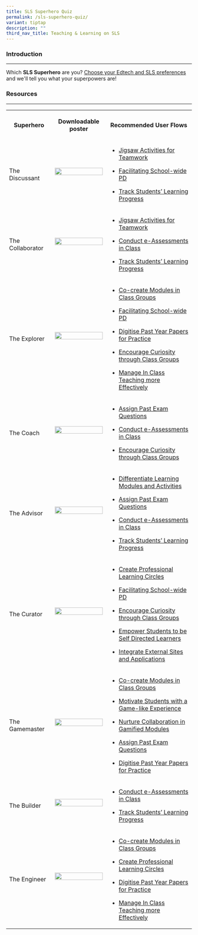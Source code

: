 ```yaml
---
title: SLS Superhero Quiz
permalink: /sls-superhero-quiz/
variant: tiptap
description: ""
third_nav_title: Teaching & Learning on SLS
---
```

<h3>Introduction</h3>
<hr>
<p>Which <strong>SLS Superhero</strong> are you? <a href="https://www.opinionstage.com/api/v2/widgets/84312282-ddd9-4f07-9c36-b9a463720b98/iframe" rel="noopener noreferrer nofollow" target="_blank">Choose your Edtech and SLS preferences</a> and
we'll tell you what your superpowers are!</p>
<p></p>
<h3>Resources</h3>
<hr>
<table style="minWidth: 75px">
<colgroup>
<col>
<col>
<col>
</colgroup>
<tbody>
<tr>
<th rowspan="1" colspan="1">
<p>Superhero</p>
</th>
<th rowspan="1" colspan="1">
<p>Downloadable poster</p>
</th>
<th rowspan="1" colspan="1">
<p>Recommended User Flows</p>
</th>
</tr>
<tr>
<td rowspan="1" colspan="1">
<p>The Discussant</p>
</td>
<td rowspan="1" colspan="1">
<div class="isomer-image-wrapper">
<img style="width: 100%;" height="auto" width="100%" src="/images/2Teacher/Marcomms/SLS%20Superhero%20Quiz/The%20Discussant.png">
</div>
<p></p>
</td>
<td rowspan="1" colspan="1">
<ul data-tight="true" class="tight">
<li>
<p><a href="/teachers/sls-superhero-quiz/jigsaw-activities-for-teamwork/" rel="noopener noreferrer nofollow" target="_blank">Jigsaw Activities for Teamwork</a>
</p>
</li>
<li>
<p><a href="/teachers/sls-superhero-quiz/facilitating-schoolwide-pd/" rel="noopener noreferrer nofollow" target="_blank">Facilitating School-wide PD</a>
</p>
</li>
<li>
<p><a href="/teachers/sls-superhero-quiz/track-students-learning-progress/" rel="noopener noreferrer nofollow" target="_blank">Track Students’ Learning Progress</a>
</p>
</li>
</ul>
</td>
</tr>
<tr>
<td rowspan="1" colspan="1">
<p>The Collaborator</p>
</td>
<td rowspan="1" colspan="1">
<div class="isomer-image-wrapper">
<img style="width: 100%" height="auto" width="25%" src="/images/2Teacher/Marcomms/SLS%20Superhero%20Quiz/The%20Collaborator.png">
</div>
<p></p>
</td>
<td rowspan="1" colspan="1">
<ul data-tight="true" class="tight">
<li>
<p><a href="/teachers/sls-superhero-quiz/jigsaw-activities-for-teamwork/" rel="noopener noreferrer nofollow" target="_blank">Jigsaw Activities for Teamwork</a>
</p>
</li>
<li>
<p><a href="/teachers/sls-superhero-quiz/conduct-eassessments-in-class/" rel="noopener noreferrer nofollow" target="_blank">Conduct e-Assessments in Class</a>
</p>
</li>
<li>
<p><a href="/teachers/sls-superhero-quiz/track-students-learning-progress/" rel="noopener noreferrer nofollow" target="_blank">Track Students’ Learning Progress</a>
</p>
</li>
</ul>
</td>
</tr>
<tr>
<td rowspan="1" colspan="1">
<p>The Explorer</p>
</td>
<td rowspan="1" colspan="1">
<div class="isomer-image-wrapper">
<img style="width: 100%" height="auto" width="25%" src="/images/2Teacher/Marcomms/SLS%20Superhero%20Quiz/The%20Explorer.png">
</div>
<p></p>
</td>
<td rowspan="1" colspan="1">
<ul data-tight="true" class="tight">
<li>
<p><a href="/teachers/sls-superhero-quiz/co-create-modules-in-class-groups/" rel="noopener noreferrer nofollow" target="_blank">Co-create Modules in Class Groups</a>
</p>
</li>
<li>
<p><a href="/teachers/sls-superhero-quiz/facilitating-schoolwide-pd/" rel="noopener noreferrer nofollow" target="_blank">Facilitating School-wide PD</a>
</p>
</li>
<li>
<p><a href="/teachers/sls-superhero-quiz/digitise-past-year-papers-for-practice/" rel="noopener noreferrer nofollow" target="_blank">Digitise Past Year Papers for Practice</a>
</p>
</li>
<li>
<p><a href="/teachers/sls-superhero-quiz/encourage-curiosity-through-class-groups/" rel="noopener noreferrer nofollow" target="_blank">Encourage Curiosity through Class Groups</a>
</p>
</li>
<li>
<p><a href="/teachers/sls-superhero-quiz/manage-in-class-teaching-more-effectively/" rel="noopener noreferrer nofollow" target="_blank">Manage In Class Teaching more Effectively</a>
</p>
</li>
</ul>
</td>
</tr>
<tr>
<td rowspan="1" colspan="1">
<p>The Coach</p>
</td>
<td rowspan="1" colspan="1">
<div class="isomer-image-wrapper">
<img style="width: 100%" height="auto" width="25%" src="/images/2Teacher/Marcomms/SLS%20Superhero%20Quiz/The%20Coach.png">
</div>
<p></p>
</td>
<td rowspan="1" colspan="1">
<ul data-tight="true" class="tight">
<li>
<p><a href="/teachers/sls-superhero-quiz/assign-past-exam-questions/" rel="noopener noreferrer nofollow" target="_blank">Assign Past Exam Questions</a>
</p>
</li>
<li>
<p><a href="/teachers/sls-superhero-quiz/conduct-eassessments-in-class/" rel="noopener noreferrer nofollow" target="_blank">Conduct e-Assessments in Class</a>
</p>
</li>
<li>
<p><a href="/teachers/sls-superhero-quiz/encourage-curiosity-through-class-groups/" rel="noopener noreferrer nofollow" target="_blank">Encourage Curiosity through Class Groups</a>
</p>
</li>
</ul>
</td>
</tr>
<tr>
<td rowspan="1" colspan="1">
<p>The Advisor</p>
</td>
<td rowspan="1" colspan="1">
<div class="isomer-image-wrapper">
<img style="width: 100%" height="auto" width="25%" src="/images/2Teacher/Marcomms/SLS%20Superhero%20Quiz/The%20Advisor.png">
</div>
<p></p>
</td>
<td rowspan="1" colspan="1">
<ul data-tight="true" class="tight">
<li>
<p><a href="/teachers/sls-superhero-quiz/differentiate-learning-modules-and-activities/" rel="noopener noreferrer nofollow" target="_blank">Differentiate Learning Modules and Activities</a>
</p>
</li>
<li>
<p><a href="/teachers/sls-superhero-quiz/assign-past-exam-questions/" rel="noopener noreferrer nofollow" target="_blank">Assign Past Exam Questions</a>
</p>
</li>
<li>
<p><a href="/teachers/sls-superhero-quiz/conduct-eassessments-in-class/" rel="noopener noreferrer nofollow" target="_blank">Conduct e-Assessments in Class</a>
</p>
</li>
<li>
<p><a href="/teachers/sls-superhero-quiz/track-students-learning-progress/" rel="noopener noreferrer nofollow" target="_blank">Track Students’ Learning Progress</a>
</p>
</li>
</ul>
</td>
</tr>
<tr>
<td rowspan="1" colspan="1">
<p>The Curator</p>
</td>
<td rowspan="1" colspan="1">
<div class="isomer-image-wrapper">
<img style="width: 100%" height="auto" width="25%" src="/images/2Teacher/Marcomms/SLS%20Superhero%20Quiz/The%20Curator.png">
</div>
<p></p>
</td>
<td rowspan="1" colspan="1">
<ul data-tight="true" class="tight">
<li>
<p><a href="/teachers/sls-superhero-quiz/create-professional-learning-circles/" rel="noopener noreferrer nofollow" target="_blank">Create Professional Learning Circles</a>
</p>
</li>
<li>
<p><a href="/teachers/sls-superhero-quiz/facilitating-schoolwide-pd/" rel="noopener noreferrer nofollow" target="_blank">Facilitating School-wide PD</a>
</p>
</li>
<li>
<p><a href="/teachers/sls-superhero-quiz/encourage-curiosity-through-class-groups/" rel="noopener noreferrer nofollow" target="_blank">Encourage Curiosity through Class Groups</a>
</p>
</li>
<li>
<p><a href="/teachers/sls-superhero-quiz/empower-students-to-be-self-directed-learners/" rel="noopener noreferrer nofollow" target="_blank">Empower Students to be Self Directed Learners</a>
</p>
</li>
<li>
<p><a href="/teachers/sls-superhero-quiz/integrate-external-sites-and-applications/" rel="noopener noreferrer nofollow" target="_blank">Integrate External Sites and Applications</a>
</p>
</li>
</ul>
</td>
</tr>
<tr>
<td rowspan="1" colspan="1">
<p>The Gamemaster</p>
</td>
<td rowspan="1" colspan="1">
<div class="isomer-image-wrapper">
<img style="width: 100%" height="auto" width="25%" src="/images/2Teacher/Marcomms/SLS%20Superhero%20Quiz/The%20Gamemaster.png">
</div>
<p></p>
</td>
<td rowspan="1" colspan="1">
<ul data-tight="true" class="tight">
<li>
<p><a href="/teachers/sls-superhero-quiz/co-create-modules-in-class-groups/" rel="noopener noreferrer nofollow" target="_blank">Co-create Modules in Class Groups</a>
</p>
</li>
<li>
<p><a href="/teachers/sls-superhero-quiz/motivate-students-with-a-game-like-experience/" rel="noopener noreferrer nofollow" target="_blank">Motivate Students with a Game-like Experience</a>
</p>
</li>
<li>
<p><a href="/teachers/sls-superhero-quiz/nurture-collaboration-in-gamified-modules/" rel="noopener noreferrer nofollow" target="_blank">Nurture Collaboration in Gamified Modules</a>
</p>
</li>
<li>
<p><a href="/teachers/sls-superhero-quiz/assign-past-exam-questions/" rel="noopener noreferrer nofollow" target="_blank">Assign Past Exam Questions</a>
</p>
</li>
<li>
<p><a href="/teachers/sls-superhero-quiz/digitise-past-year-papers-for-practice/" rel="noopener noreferrer nofollow" target="_blank">Digitise Past Year Papers for Practice</a>
</p>
</li>
</ul>
</td>
</tr>
<tr>
<td rowspan="1" colspan="1">
<p>The Builder</p>
</td>
<td rowspan="1" colspan="1">
<div class="isomer-image-wrapper">
<img style="width: 100%" height="auto" width="25%" src="/images/2Teacher/Marcomms/SLS%20Superhero%20Quiz/The%20Builder.png">
</div>
<p></p>
</td>
<td rowspan="1" colspan="1">
<ul data-tight="true" class="tight">
<li>
<p><a href="/teachers/sls-superhero-quiz/conduct-eassessments-in-class/" rel="noopener noreferrer nofollow" target="_blank">Conduct e-Assessments in Class</a>
</p>
</li>
<li>
<p><a href="/teachers/sls-superhero-quiz/track-students-learning-progress/" rel="noopener noreferrer nofollow" target="_blank">Track Students’ Learning Progress</a>
</p>
</li>
</ul>
</td>
</tr>
<tr>
<td rowspan="1" colspan="1">
<p>The Engineer</p>
</td>
<td rowspan="1" colspan="1">
<div class="isomer-image-wrapper">
<img style="width: 100%" height="auto" width="25%" src="/images/2Teacher/Marcomms/SLS%20Superhero%20Quiz/The%20Instructor.png">
</div>
<p></p>
</td>
<td rowspan="1" colspan="1">
<ul data-tight="true" class="tight">
<li>
<p><a href="/teachers/sls-superhero-quiz/co-create-modules-in-class-groups/" rel="noopener noreferrer nofollow" target="_blank">Co-create Modules in Class Groups</a>
</p>
</li>
<li>
<p><a href="/teachers/sls-superhero-quiz/create-professional-learning-circles/" rel="noopener noreferrer nofollow" target="_blank">Create Professional Learning Circles</a>
</p>
</li>
<li>
<p><a href="/teachers/sls-superhero-quiz/digitise-past-year-papers-for-practice/" rel="noopener noreferrer nofollow" target="_blank">Digitise Past Year Papers for Practice</a>
</p>
</li>
<li>
<p><a href="/teachers/sls-superhero-quiz/manage-in-class-teaching-more-effectively/" rel="noopener noreferrer nofollow" target="_blank">Manage In Class Teaching more Effectively</a>
</p>
</li>
</ul>
</td>
</tr>
</tbody>
</table>
<p></p>